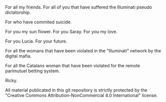 For all my friends. For all of you that have suffered the Illuminati pseudo dictatorship.

For who have commited suicide.

For you my sun flower. For you Saray. For you my love.

For you Lucia. For your future.

For all the womans that have been violated in the "Illuminati" network by the digital mafia.

For all the Catalans woman that have been violated for the remote parimutuel betting system.

Ricky.

All material publicated in this git repository is strictly protected by the "Creative Commons Attribution-NonCommercial 4.0 International" license.

